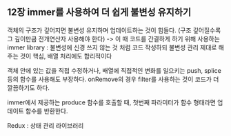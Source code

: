 ## 12장 immer를 사용하여 더 쉽게 불변성 유지하기

객체의 구조가 깊어지면 불변성 유지하며 업데이트하는 것이 힘들다.
(구조 깊어질수록 그 깊이만큼 전개연산자 사용해야 한다)
-> 이 때 코드를 간결하게 하기 위해 사용하는 immer library
: 불변성에 신경 쓰지 않는 것 처럼 코드 작성하되 불변성 관리 제대로 해주는 것이 핵심, 배열 처리에도 합리적이다

객체 안에 있는 값을 직접 수정하거나,
배열에 직접적인 변화를 일으키는 push, splice 등의 함수를 사용해도 부장하다.
onRemove의 경우 filter를 사용하는 것이 코드가 더 깔끔하기도 하다.

immer에서 제공하는 produce 함수를 호출할 때, 첫번째 파라미터가 함수 형태라면 업데이트 함수를 반환한다.

Redux : 상태 관리 라이브러리
